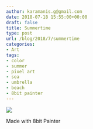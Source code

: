 ```yaml
---
author: karamanis.g@gmail.com
date: 2018-07-18 15:55:00+00:00
draft: false
title: Summertime
type: post
url: /blog/2018/7/summertime
categories:
- Art
tags:
- color
- summer
- pixel art
- sea
- umbrella
- beach
- 8bit painter
---
```


![](/images/2018-07-18-20187summertime/IMG_7175.full.JPG)

  



Made with 8bit Painter
